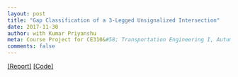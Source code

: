```yaml
---
layout: post
title: "Gap Classification of a 3-Legged Unsignalized Intersection"
date: 2017-11-30
author: with Kumar Priyanshu
meta: Course Project for CE310&#58; Transportation Engineering I, Autumn
comments: false
---
```


<a href="/docs/te1.pdf" >[Report]</a>
<a href="https://github.com/sumanvid97/TE1_Project" >[Code]</a>